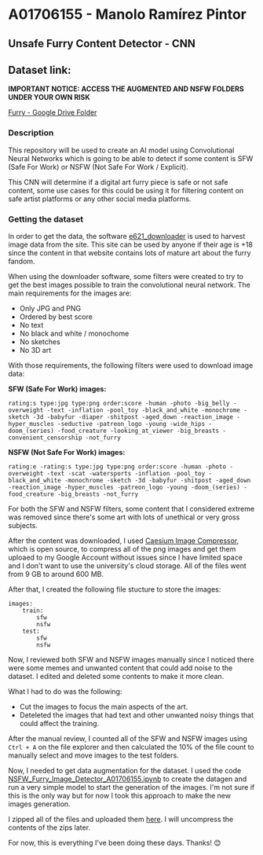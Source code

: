 # A01706155 - Manolo Ramírez Pintor
## Unsafe Furry Content Detector - CNN

## Dataset link:
**IMPORTANT NOTICE: ACCESS THE AUGMENTED AND NSFW FOLDERS UNDER YOUR OWN RISK**

[Furry - Google Drive Folder](https://drive.google.com/drive/folders/1r-uJWHH_A7MWnHDd6ZcGFRKvapNyBV8Z?usp=share_link)

### Description
This repository will be used to create an AI model using Convolutional Neural Networks which is going to be able to detect if some content is SFW (Safe For Work) or NSFW (Not Safe For Work / Explicit).

This CNN will determine if a digital art furry piece is safe or not safe content, some use cases for this could be using it for filtering content on safe artist platforms or any other social media platforms.

### Getting the dataset
In order to get the data, the software [e621_downloader](https://github.com/McSib/e621_downloader) is used to harvest image data from the site. This site can be used by anyone if their age is +18 since the content in that website contains lots of mature art about the furry fandom.

When using the downloader software, some filters were created to try to get the best images possible to train the convolutional neural network. The main requirements for the images are:
* Only JPG and PNG
* Ordered by best score
* No text
* No black and white / monochome
* No sketches
* No 3D art

With those requirements, the following filters were used to download image data:

**SFW (Safe For Work) images:**

```rating:s type:jpg type:png order:score -human -photo -big_belly -overweight -text -inflation -pool_toy -black_and_white -monochrome -sketch -3d -babyfur -diaper -shitpost -aged_down -reaction_image -hyper_muscles -seductive -patreon_logo -young -wide_hips -doom_(series) -food_creature -looking_at_viewer -big_breasts -convenient_censorship -not_furry```

**NSFW (Not Safe For Work) images:**

```rating:e -rating:s type:jpg type:png order:score -human -photo -overweight -text -scat -watersports -inflation -pool_toy -black_and_white -monochrome -sketch -3d -babyfur -shitpost -aged_down -reaction_image -hyper_muscles -patreon_logo -young -doom_(series) -food_creature -big_breasts -not_furry```

For both the SFW and NSFW filters, some content that I considered extreme was removed since there's some art with lots of unethical or very gross subjects.

After the content was downloaded, I used [Caesium Image Compressor](https://saerasoft.com/caesium/), which is open source, to compress all of the png images and get them uploaed to my Google Account without issues since I have limited space and I don't want to use the university's cloud storage. All of the files went from 9 GB to around 600 MB. 

After that, I created the following file stucture to store the images:
```
images:
    train:
        sfw
        nsfw
    test:
        sfw
        nsfw
```

Now, I reviewed both SFW and NSFW images manually since I noticed there were some memes and unwanted content that could add noise to the dataset. I edited and deleted some contents to make it more clean.

What I had to do was the following:
* Cut the images to focus the main aspects of the art.
* Deteleted the images that had text and other unwanted noisy things that could affect the training.

After the manual review, I counted all of the SFW and NSFW images using ```Ctrl + A``` on the file explorer and then calculated the 10% of the file count to manually select and move images to the test folders.

Now, I needed to get data augmentation for the dataset. I used the code [NSFW_Furry_Image_Detector_A01706155.ipynb](./NSFW_Furry_Image_Detector_A01706155.ipynb) to create the datagen and run a very simple model to start the generation of the images. I'm not sure if this is the only way but for now I took this approach to make the new images generation.

I zipped all of the files and uploaded them [here](https://drive.google.com/drive/folders/1r-uJWHH_A7MWnHDd6ZcGFRKvapNyBV8Z?usp=share_link). I will uncompress the contents of the zips later.

For now, this is everything I've been doing these days. Thanks! 😊
